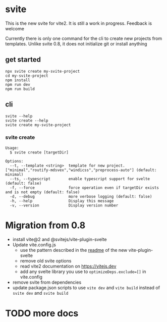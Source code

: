 # svite

This is the new svite for vite2. It is still a work in progress. Feedback is welcome

Currently there is only one command for the cli to create new projects from templates.
Unlike svite 0.8, it does not initialize git or install anything

## get started

```shell
npx svite create my-svite-project
cd my-svite-project
npm install
npm run dev
npm run build
```

## cli

```shell
svite --help
svite create --help
svite create my-svite-project
```

### svite create

```
Usage:
  $ svite create [targetDir]

Options:
  --t, --template <string>  template for new project. ["minimal","routify-mdsvex","windicss","preprocess-auto"] (default: minimal)
  --ts, --typescript        enable typescript support for svelte (default: false)
  -f, --force               force operation even if targetDir exists and is not empty (default: false)
  -d, --debug               more verbose logging (default: false)
  -h, --help                Display this message
  -v, --version             Display version number
```

# Migration from 0.8

- install vite@2 and @svitejs/vite-plugin-svelte
- Update vite.config.js
  - use the pattern described in the [readme](packages/vite-plugin-svelte/README.md) of the new vite-plugin-svelte
  - remove old svite options
  - read vite2 documentation on https://vitejs.dev
  - add any svelte library you use to `optimizeDeps.exclude=[]` in vite.config
- remove svite from dependencies
- update package.json scripts to use `vite dev` and `vite build` instead of `svite dev` and `svite build`

# TODO more docs

